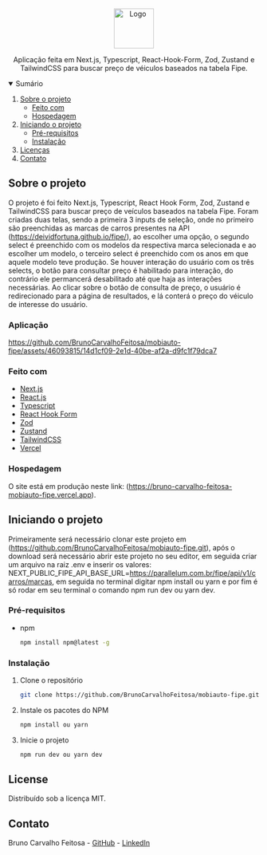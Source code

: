 <!-- PROJECT LOGO -->
<br />
<p align="center">
  <a href="https://github.com/BrunoCarvalhoFeitosa/mobiauto-fipe">
    <img src="public\images\favicon.ico" alt="Logo" width="80" height="80" />
  </a>

  <p align="center">
    Aplicação feita em Next.js, Typescript, React-Hook-Form, Zod, Zustand e TailwindCSS para buscar preço de véiculos baseados na tabela Fipe.
  </p>
</p>

<!-- TABLE OF CONTENTS -->
<details open="open">
  <summary>Sumário</summary>
  <ol>
    <li>
      <a href="#sobre-o-projeto">Sobre o projeto</a>
      <ul>
        <li><a href="#feito-com">Feito com</a></li>
        <li><a href="#hospedagem">Hospedagem</a></li>
      </ul>
    </li>
    <li>
      <a href="#iniciando-o-projeto">Iniciando o projeto</a>
      <ul>
        <li><a href="#pré-requisitos">Pré-requisitos</a></li>
        <li><a href="#instalação">Instalação</a></li>
      </ul>
    </li>
    <li><a href="#license">Licenças</a></li>
    <li><a href="#contato">Contato</a></li>
  </ol>
</details>

<!-- ABOUT THE PROJECT -->
## Sobre o projeto
O projeto é foi feito Next.js, Typescript, React Hook Form, Zod, Zustand e TailwindCSS para buscar preço de veículos baseados na tabela Fipe. Foram criadas duas telas, sendo a primeira 3 inputs de seleção, onde no primeiro são preenchidas as marcas de carros presentes na API (https://deividfortuna.github.io/fipe/), ao escolher uma opção, o segundo select é preenchido com os modelos da respectiva marca selecionada e ao escolher um modelo, o terceiro select é preenchido com os anos em que aquele modelo teve produção. Se houver interação do usuário com os três selects, o botão para consultar preço é habilitado para interação, do contrário ele permancerá desabilitado até que haja as interações necessárias. Ao clicar sobre o botão de consulta de preço, o usuário é redirecionado para a página de resultados, e lá conterá o preço do véiculo de interesse do usuário.

### Aplicação
https://github.com/BrunoCarvalhoFeitosa/mobiauto-fipe/assets/46093815/14d1cf09-2e1d-40be-af2a-d9fc1f79dca7

### Feito com

* [Next.js](https://nextjs.org)
* [React.js](https://react.dev)
* [Typescript](https://www.typescriptlang.org)
* [React Hook Form](https://react-hook-form.com)
* [Zod](https://zod.dev)
* [Zustand](https://docs.pmnd.rs/zustand/getting-started/introduction)
* [TailwindCSS](https://tailwindcss.com)
* [Vercel](https://vercel.com)

### Hospedagem

O site está em produção neste link: (https://bruno-carvalho-feitosa-mobiauto-fipe.vercel.app).

<!-- GETTING STARTED -->
## Iniciando o projeto

Primeiramente será necessário clonar este projeto em (https://github.com/BrunoCarvalhoFeitosa/mobiauto-fipe.git), após o download será necessário abrir este projeto no seu editor, em seguida criar um arquivo na raiz .env e inserir os valores: NEXT_PUBLIC_FIPE_API_BASE_URL=https://parallelum.com.br/fipe/api/v1/carros/marcas, em seguida no terminal digitar npm install ou yarn e por fim é só rodar em seu terminal o comando npm run dev ou yarn dev.

### Pré-requisitos

* npm
  ```sh
  npm install npm@latest -g
  ```

### Instalação

1. Clone o repositório
   ```sh
   git clone https://github.com/BrunoCarvalhoFeitosa/mobiauto-fipe.git
   ```
2. Instale os pacotes do NPM
   ```sh
   npm install ou yarn
   ```
   
3. Inicie o projeto
   ```sh
   npm run dev ou yarn dev
   ```   

<!-- LICENSE -->
## License

Distribuído sob a licença MIT.

<!-- CONTACT -->
## Contato

Bruno Carvalho Feitosa - [GitHub](https://github.com/BrunoCarvalhoFeitosa) - [LinkedIn](https://www.linkedin.com/in/bruno-carvalho-feitosa/)
